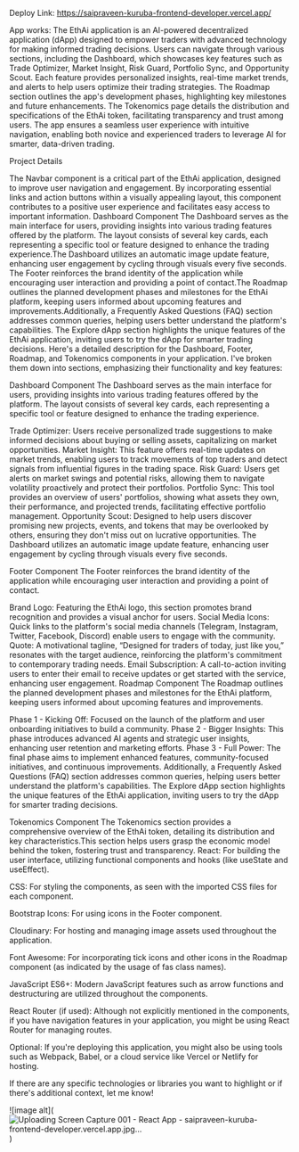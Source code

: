 
Deploy Link: https://saipraveen-kuruba-frontend-developer.vercel.app/

App works:
The EthAi application is an AI-powered decentralized application (dApp) designed to empower traders with advanced technology for making informed trading decisions. Users can navigate through various sections, including the Dashboard, which showcases key features such as Trade Optimizer, Market Insight, Risk Guard, Portfolio Sync, and Opportunity Scout. Each feature provides personalized insights, real-time market trends, and alerts to help users optimize their trading strategies. The Roadmap section outlines the app's development phases, highlighting key milestones and future enhancements. The Tokenomics page details the distribution and specifications of the EthAi token, facilitating transparency and trust among users. The app ensures a seamless user experience with intuitive navigation, enabling both novice and experienced traders to leverage AI for smarter, data-driven trading.


Project Details 

The Navbar component is a critical part of the EthAi application, designed to improve user navigation and engagement. By incorporating essential links and action buttons within a visually appealing layout, this component contributes to a positive user experience and facilitates easy access to important information.
Dashboard Component
The Dashboard serves as the main interface for users, providing insights into various trading features offered by the platform. The layout consists of several key cards, each representing a specific tool or feature designed to enhance the trading experience.The Dashboard utilizes an automatic image update feature, enhancing user engagement by cycling through visuals every five seconds.
The Footer reinforces the brand identity of the application while encouraging user interaction and providing a point of contact.The Roadmap outlines the planned development phases and milestones for the EthAi platform, keeping users informed about upcoming features and improvements.Additionally, a Frequently Asked Questions (FAQ) section addresses common queries, helping users better understand the platform's capabilities. The Explore dApp section highlights the unique features of the EthAi application, inviting users to try the dApp for smarter trading decisions.
Here's a detailed description for the Dashboard, Footer, Roadmap, and Tokenomics components in your application. I've broken them down into sections, emphasizing their functionality and key features:

Dashboard Component
The Dashboard serves as the main interface for users, providing insights into various trading features offered by the platform. The layout consists of several key cards, each representing a specific tool or feature designed to enhance the trading experience.

Trade Optimizer: Users receive personalized trade suggestions to make informed decisions about buying or selling assets, capitalizing on market opportunities.
Market Insight: This feature offers real-time updates on market trends, enabling users to track movements of top traders and detect signals from influential figures in the trading space.
Risk Guard: Users get alerts on market swings and potential risks, allowing them to navigate volatility proactively and protect their portfolios.
Portfolio Sync: This tool provides an overview of users' portfolios, showing what assets they own, their performance, and projected trends, facilitating effective portfolio management.
Opportunity Scout: Designed to help users discover promising new projects, events, and tokens that may be overlooked by others, ensuring they don't miss out on lucrative opportunities.
The Dashboard utilizes an automatic image update feature, enhancing user engagement by cycling through visuals every five seconds.

Footer Component
The Footer reinforces the brand identity of the application while encouraging user interaction and providing a point of contact.

Brand Logo: Featuring the EthAi logo, this section promotes brand recognition and provides a visual anchor for users.
Social Media Icons: Quick links to the platform's social media channels (Telegram, Instagram, Twitter, Facebook, Discord) enable users to engage with the community.
Quote: A motivational tagline, “Designed for traders of today, just like you,” resonates with the target audience, reinforcing the platform's commitment to contemporary trading needs.
Email Subscription: A call-to-action inviting users to enter their email to receive updates or get started with the service, enhancing user engagement.
Roadmap Component
The Roadmap outlines the planned development phases and milestones for the EthAi platform, keeping users informed about upcoming features and improvements.

Phase 1 - Kicking Off: Focused on the launch of the platform and user onboarding initiatives to build a community.
Phase 2 - Bigger Insights: This phase introduces advanced AI agents and strategic user insights, enhancing user retention and marketing efforts.
Phase 3 - Full Power: The final phase aims to implement enhanced features, community-focused initiatives, and continuous improvements.
Additionally, a Frequently Asked Questions (FAQ) section addresses common queries, helping users better understand the platform's capabilities. The Explore dApp section highlights the unique features of the EthAi application, inviting users to try the dApp for smarter trading decisions.

Tokenomics Component
The Tokenomics section provides a comprehensive overview of the EthAi token, detailing its distribution and key characteristics.This section helps users grasp the economic model behind the token, fostering trust and transparency.
React: For building the user interface, utilizing functional components and hooks (like useState and useEffect).

CSS: For styling the components, as seen with the imported CSS files for each component.

Bootstrap Icons: For using icons in the Footer component.

Cloudinary: For hosting and managing image assets used throughout the application.

Font Awesome: For incorporating tick icons and other icons in the Roadmap component (as indicated by the usage of fas class names).

JavaScript ES6+: Modern JavaScript features such as arrow functions and destructuring are utilized throughout the components.

React Router (if used): Although not explicitly mentioned in the components, if you have navigation features in your application, you might be using React Router for managing routes.

Optional: If you're deploying this application, you might also be using tools such as Webpack, Babel, or a cloud service like Vercel or Netlify for hosting.

If there are any specific technologies or libraries you want to highlight or if there's additional context, let me know!




![image alt](![Uploading Screen Capture 001 - React App - saipraveen-kuruba-frontend-developer.vercel.app.jpg…]())



